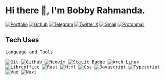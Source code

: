 # Hi there 👋, I'm Bobby Rahmanda.

[![Portfolio](https://img.shields.io/badge/-Portfolio-red?style=flat&logo=appveyor&logoColor=white)](https://bobbyrahmanda13.netlify.app)
[![Github](https://img.shields.io/badge/-Github-000?style=flat&logo=Github&logoColor=white)](https://github.com/bobbyrahmanda13)
[![Telegram](https://img.shields.io/badge/-Telegram-blue?style=flat&logo=Telegram&logoColor=white)](https://t.me/Rahman_0000)
[![Twitter X](https://img.shields.io/badge/-Twitter-black?style=flat&logo=X&logoColor=white)](https://twitter.com/r4hm4n1309)
[![Gmail](https://img.shields.io/badge/-Gmail-red?style=flat&logo=Gmail&logoColor=white)](mailto:bobbyrahmanda1996@gmail.com)
[![Protonmail](https://img.shields.io/badge/-Protonmail-violet?style=flat&logo=Protonmail&logoColor=white)](mailto:bobbyrahmanda1996@proton.me)

<h2>Tech Uses</h2>

<div>

<p>
		<kbd>
			<kbd>Language and Tools</kbd>
			<br>
			<br>
			<img alt="Git" src="https://img.shields.io/badge/Git-05122A?style=flat&logo=Git">
			<img alt="Github" src="https://img.shields.io/badge/Github-05122A?style=flat&logo=Github">
			<img alt="Neovim" src="https://img.shields.io/badge/Neovim-05122A?style=flat&logo=Neovim">
			<img alt="Static Badge" src="https://img.shields.io/badge/StackOverflow-05122A?style=flat&logo=StackOverflow">
			<img alt="Arch Linux" src="https://img.shields.io/badge/Arch%20Linux-05122A?style=flat&logo=ArchLinux">
			<img alt="Libreoffice" src="https://img.shields.io/badge/Libreoffice-05122A?style=flat&logo=Libreoffice">
			<img alt="Rust" src="https://img.shields.io/badge/Rust-05122A?style=flat&logo=Rust">
			<img alt="Html" src="https://img.shields.io/badge/HTML5-05122A?style=flat&logo=Html5">
			<img alt="Css" src="https://img.shields.io/badge/CSS3-05122A?style=flat&logo=Css3">
			<img alt="Javascript" src="https://img.shields.io/badge/Javascript-05122A?style=flat&logo=Javascript">
			<img alt="Typescript" src="https://img.shields.io/badge/Typescript-05122A?style=flat&logo=Typescript">
			<img alt="Vue" src="https://img.shields.io/badge/Vue-05122A?style=flat&logo=Vue3">
			<img alt="Nuxt" src="https://img.shields.io/badge/Nuxt-002E3B?logo=nuxt&logoColor=#00DC82">
		</kbd>
	</p>
</div>

<!-- A little bit about me:
* A [Vue.js](https://vuejs.org/) guy
* Do [Go](https://golang.org/) and [Typescript](https://www.typescriptlang.org/) for backend
* Likes [Julia](https://julialang.org/) because it's fun -->




<!--
**bobbyrahmanda13/bobbyrahmanda13** is a ✨ _special_ ✨ repository because its `README.md` (this file) appears on your GitHub profile.

Here are some ideas to get you started:

- 🔭 I’m currently working on ...
- 🌱 I’m currently learning ...
- 👯 I’m looking to collaborate on ...
- 🤔 I’m looking for help with ...
- 💬 Ask me about ...
- 📫 How to reach me: ...
- 😄 Pronouns: ...
- ⚡ Fun fact: ...
-->
